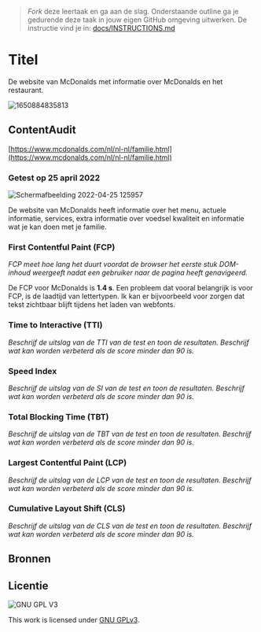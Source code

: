 > _Fork_ deze leertaak en ga aan de slag. Onderstaande outline ga je gedurende deze taak in jouw eigen GitHub omgeving uitwerken. De instructie vind je in: [docs/INSTRUCTIONS.md](docs/INSTRUCTIONS.md)

# Titel
De website van McDonalds met informatie over McDonalds en het restaurant.

![1650884835813](https://user-images.githubusercontent.com/69635977/165077450-969547ec-0e65-45b6-8f6a-c456d1ae8b0a.png)

## ContentAudit
[https://www.mcdonalds.com/nl/nl-nl/familie.html](https://www.mcdonalds.com/nl/nl-nl/familie.html)

### Getest op 25 april 2022
![Schermafbeelding 2022-04-25 125957](https://user-images.githubusercontent.com/69635977/165076452-4df619ec-0815-4641-8ec3-51ba1d10bce2.png)

De website van McDonalds heeft informatie over het menu, actuele informatie, services, extra informatie over voedsel kwaliteit en informatie wat je kan doen met je familie.

### First Contentful Paint (FCP)
*FCP meet hoe lang het duurt voordat de browser het eerste stuk DOM-inhoud weergeeft nadat een gebruiker naar de pagina heeft genavigeerd.*

De FCP voor McDonalds is **1.4 s**. Een probleem dat vooral belangrijk is voor FCP, is de laadtijd van lettertypen. Ik kan er bijvoorbeeld voor zorgen dat tekst zichtbaar blijft tijdens het laden van webfonts.

### Time to Interactive (TTI)
_Beschrijf de uitslag van de TTI van de test en toon de resultaten. Beschrijf wat kan worden verbeterd als de score minder dan 90 is._

### Speed Index
_Beschrijf de uitslag van de SI van de test en toon de resultaten. Beschrijf wat kan worden verbeterd als de score minder dan 90 is._

### Total Blocking Time (TBT)
_Beschrijf de uitslag van de TBT van de test en toon de resultaten. Beschrijf wat kan worden verbeterd als de score minder dan 90 is._

### Largest Contentful Paint (LCP)
_Beschrijf de uitslag van de LCP van de test en toon de resultaten. Beschrijf wat kan worden verbeterd als de score minder dan 90 is._

### Cumulative Layout Shift (CLS)
_Beschrijf de uitslag van de CLS van de test en toon de resultaten. Beschrijf wat kan worden verbeterd als de score minder dan 90 is._

## Bronnen

## Licentie

![GNU GPL V3](https://www.gnu.org/graphics/gplv3-127x51.png)

This work is licensed under [GNU GPLv3](./LICENSE).
